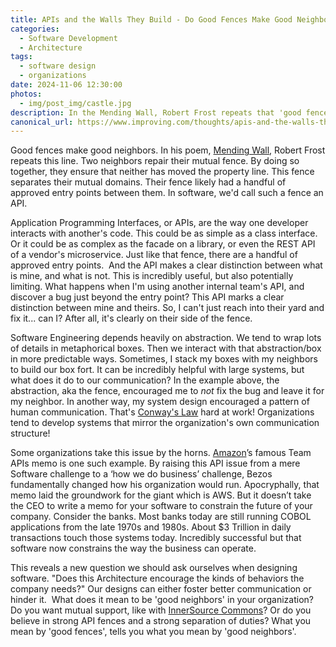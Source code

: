 ```yaml
---
title: APIs and the Walls They Build - Do Good Fences Make Good Neighbors?
categories:
  - Software Development
  - Architecture
tags:
  - software design
  - organizations
date: 2024-11-06 12:30:00
photos: 
  - img/post_img/castle.jpg
description: In the Mending Wall, Robert Frost repeats that 'good fences make good neighbors'. An API is a software's fence, but what does it mean to be 'good neighbors' in this sense? And how does the shape of our API impact how our teams interact?
canonical_url: https://www.improving.com/thoughts/apis-and-the-walls-they-build-do-good-fences-make-good-neighbors/
---
```


Good fences make good neighbors. In his poem, [Mending Wall](https://www.poetryfoundation.org/poems/44266/mending-wall), Robert Frost repeats this line. Two neighbors repair their mutual fence. By doing so together, they ensure that neither has moved the property line. This fence separates their mutual domains. Their fence likely had a handful of approved entry points between them. In software, we'd call such a fence an API. 

Application Programming Interfaces, or APIs, are the way one developer interacts with another's code. This could be as simple as a class interface.  Or it could be as complex as the facade on a library, or even the REST API of a vendor's microservice. Just like that fence, there are a handful of approved entry points.  And the API makes a clear distinction between what is mine, and what is not. This is incredibly useful, but also potentially limiting. What happens when I'm using another internal team's API, and discover a bug just beyond the entry point? This API marks a clear distinction between mine and theirs. So, I can't just reach into their yard and fix it... can I? After all, it's clearly on their side of the fence. 

Software Engineering depends heavily on abstraction. We tend to wrap lots of details in metaphorical boxes. Then we interact with that abstraction/box in more predictable ways. Sometimes, I stack my boxes with my neighbors to build our box fort. It can be incredibly helpful with large systems, but what does it do to our communication? In the example above, the abstraction, aka the fence, encouraged me to *not* fix the bug and leave it for my neighbor. In another way, my system design encouraged a pattern of human communication. That's [Conway's Law](https://en.wikipedia.org/wiki/Conway%27s_law) hard at work! Organizations tend to develop systems that mirror the organization's own communication structure! 

Some organizations take this issue by the horns. [Amazon](https://www.amazon.com/)’s famous Team APIs memo is one such example. By raising this API issue from a mere Software challenge to a ‘how we do business’ challenge, Bezos fundamentally changed how his organization would run. Apocryphally, that memo laid the groundwork for the giant which is AWS. But it doesn’t take the CEO to write a memo for your software to constrain the future of your company. Consider the banks. Most banks today are still running COBOL applications from the late 1970s and 1980s. About $3 Trillion in daily transactions touch those systems today. Incredibly successful but that software now constrains the way the business can operate. 

This reveals a new question we should ask ourselves when designing software. "Does this Architecture encourage the kinds of behaviors the company needs?" Our designs can either foster better communication or hinder it.  What does it mean to be 'good neighbors' in your organization? Do you want mutual support, like with [InnerSource Commons](https://innersourcecommons.org/)? Or do you believe in strong API fences and a strong separation of duties? What you mean by 'good fences', tells you what you mean by 'good neighbors'. 
